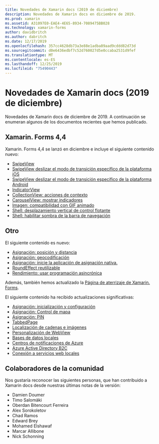 ```yaml
---
title: Novedades de Xamarin docs (2019 de diciembre)
description: Novedades de Xamarin docs en diciembre de 2019.
ms.prod: xamarin
ms.assetid: A31097E0-EAE4-4E65-8934-7089475BB028
ms.technology: xamarin-forms
author: davidbritch
ms.author: dabritch
ms.date: 12/17/2019
ms.openlocfilehash: 357cc4628db73a3e88e1adba89aad9cddd82d73d
ms.sourcegitcommit: d0e6436edbf7c52d760027d5e0ccaba2531d9fef
ms.translationtype: MT
ms.contentlocale: es-ES
ms.lasthandoff: 12/25/2019
ms.locfileid: "75490443"
---
```

# <a name="xamarin-docs-whats-new-december-2019"></a>Novedades de Xamarin docs (2019 de diciembre)

Novedades de Xamarin docs de diciembre de 2019. A continuación se enumeran algunos de los documentos recientes que hemos publicado.

## <a name="xamarinforms-44"></a>Xamarin. Forms 4,4

Xamarin. Forms 4,4 se lanzó en diciembre e incluye el siguiente contenido nuevo:

- [SwipeView](~/xamarin-forms/user-interface/swipeview.md)
- [SwipeView deslizar el modo de transición específico de la plataforma iOS](~/xamarin-forms/platform/ios/swipeview-swipetransitionmode.md)
- [SwipeView deslizar el modo de transición específico de la plataforma Android](~/xamarin-forms/platform/android/swipeview-swipetransitionmode.md)
- [IndicatorView](~/xamarin-forms/user-interface/indicatorview.md)
- [CollectionView: acciones de contexto](~/xamarin-forms/user-interface/collectionview/populate-data.md#context-menus)
- [CarouselView: mostrar indicadores](~/xamarin-forms/user-interface/carouselview/populate-data.md#display-indicators)
- [Imagen: compatibilidad con GIF animado](~/xamarin-forms/user-interface/images.md#animated-gifs)
- [Shell: desplazamiento vertical de control flotante](~/xamarin-forms/app-fundamentals/shell/flyout.md#flyout-vertical-scroll)
- [Shell: habilitar sombra de la barra de navegación](~/xamarin-forms/app-fundamentals/shell/configuration.md#enable-navigation-bar-shadow)

## <a name="other"></a>Otro

El siguiente contenido es nuevo:

- [Asignación: posición y distancia](~/xamarin-forms/user-interface/map/position-distance.md)
- [Asignación: geocodificación](~/xamarin-forms/user-interface/map/geocoder.md)
- [Asignación: inicie la aplicación de asignación nativa.](~/xamarin-forms/user-interface/map/native-map-app.md)
- [RoundEffect reutilizable](~/xamarin-forms/app-fundamentals/effects/reusable-roundeffect.md)
- [Rendimiento: usar programación asincrónica](~/xamarin-forms/deploy-test/performance.md#use-asynchronous-programming)

Además, también hemos actualizado la [Página de aterrizaje de Xamarin. Forms](~/xamarin-forms/index.yml).

El siguiente contenido ha recibido actualizaciones significativas:

- [Asignación: inicialización y configuración](~/xamarin-forms/user-interface/map/setup.md)
- [Asignación: Control de mapa](~/xamarin-forms/user-interface/map/map.md)
- [Asignación: PIN](~/xamarin-forms/user-interface/map/pins.md)
- [TabbedPage](~/xamarin-forms/app-fundamentals/navigation/tabbed-page.md)
- [Localización de cadenas e imágenes](~/xamarin-forms/app-fundamentals/localization/text.md)
- [Personalización de WebView](~/xamarin-forms/app-fundamentals/custom-renderer/hybridwebview.md)
- [Bases de datos locales](~/xamarin-forms/data-cloud/data/databases.md)
- [Centros de notificaciones de Azure](~/xamarin-forms/data-cloud/azure-services/azure-notification-hub.md)
- [Azure Active Directory B2C](~/xamarin-forms/data-cloud/authentication/azure-ad-b2c.md)
- [Conexión a servicios web locales](~/cross-platform/deploy-test/connect-to-local-web-services.md)

## <a name="community-contributors"></a>Colaboradores de la comunidad

Nos gustaría reconocer las siguientes personas, que han contribuido a Xamarin docs desde nuestras últimas notas de la versión:

- Damien Doumer
- Timo Salomäki
- Oberdan Bitencourt Ferreira
- Alex Sorokoletov
- Chad Ramos
- Edward Brey
- Mohamed Elshawaf
- Marcar Allibone
- Nick Schonning
